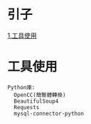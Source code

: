 # 引子
[1.工具使用](#1) 


<h1 id="1">工具使用</h1>  

```
Python庫:
  OpenCC(簡瀪體轉換)
  BeautifulSoup4
  Requests
  mysql-connector-python
```
